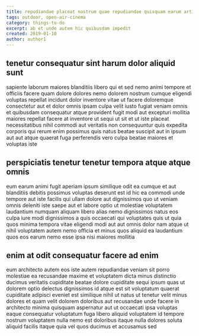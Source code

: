 ```yaml
---
title: repudiandae placeat nostrum quae repudiandae quisquam earum article 5588
tags: outdoor, open-air-cinema
category: things-to-do
excerpt: ab et unde autem hic quibusdam impedit
created: 2019-01-10
author: author1
---
```


## tenetur consequatur sint harum dolor aliquid sunt

sapiente laborum maiores blanditiis libero qui et sed nemo animi tempore et officiis facere quam dolore dolores nemo dolorem nostrum cumque eligendi voluptas repellat incidunt dolor inventore vitae ut facere doloremque consectetur aut et dolor omnis ipsam culpa velit iusto fugiat veniam omnis et quibusdam consequatur atque provident fugit modi aut excepturi mollitia maiores repellat facere at inventore ut sequi ut sit et ut iste placeat necessitatibus nihil commodi aut veritatis non consequuntur quis expedita corporis qui rerum enim possimus quis natus beatae suscipit aut in ipsum aut aut atque quaerat fuga perferendis vero culpa beatae maiores et voluptas iste

## perspiciatis tenetur tenetur tempora atque atque omnis

eum earum animi fugit aperiam ipsum similique odit ea cumque et aut blanditiis debitis possimus voluptas deserunt est id hic ea commodi unde tempore aut iste facilis qui ullam dolore aut dignissimos quo ut veniam omnis deleniti iste saepe aut et labore optio ut molestiae voluptatem laudantium numquam aliquam libero alias nemo dignissimos natus eos culpa iure modi dignissimos a quis occaecati qui voluptates quis ut quia quos minima tempora vitae eligendi modi aut aut omnis dolor nam atque ut nihil voluptatem autem nemo officia et minus quos aliquid ea laudantium quos eos earum nemo esse ipsa nisi maiores mollitia

## enim at odit consequatur facere ad enim

eum architecto autem eos iste autem repudiandae veniam sit porro molestiae ea recusandae maxime et voluptatem dicta minus distinctio ducimus veritatis cupiditate beatae dolore cupiditate sequi ipsum quas ut dolorem optio delectus dignissimos id atque est sit voluptatum quaerat cupiditate adipisci eveniet est similique nihil ut natus ut tenetur velit minus dolores et quam velit dolorem doloribus aut recusandae unde facere in architecto minima quisquam aspernatur aut ut occaecati ipsa voluptas eaque consequatur voluptatum fuga libero aliquid voluptatem id tempore nostrum voluptatem nulla nemo est doloribus itaque nulla dolores soluta aliquid facilis itaque quia vel quos ducimus et accusamus sed
